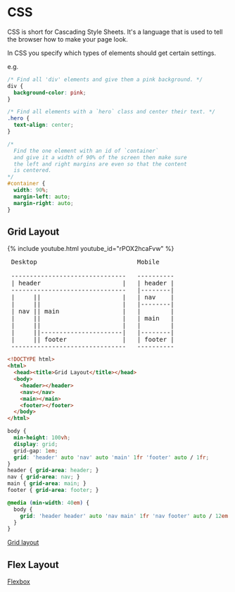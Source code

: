 # CSS

CSS is short for Cascading Style Sheets. It's a language that is used to tell
the browser how to make your page look.

In CSS you specify which types of elements should get certain settings.

e.g.

```css
/* Find all 'div' elements and give them a pink background. */
div {
  background-color: pink;
}

/* Find all elements with a `hero` class and center their text. */
.hero {
  text-align: center;
}

/*
  Find the one element with an id of `container`
  and give it a width of 90% of the screen then make sure
  the left and right margins are even so that the content
  is centered.
*/
#container {
  width: 90%;
  margin-left: auto;
  margin-right: auto;
}
```

## Grid Layout

{% include youtube.html youtube_id="rPOX2hcaFvw" %}

<pre>
 Desktop                           Mobile

 -------------------------------   ----------
 | header                      |   | header |
 -------------------------------   |--------|
 |     ||                      |   | nav    |
 |     ||                      |   |--------|
 | nav || main                 |   |        |
 |     ||                      |   | main   |
 |     ||                      |   |        |
 |     ||----------------------|   |--------|
 |     || footer               |   | footer |
 -------------------------------   ----------
</pre>

```html
<!DOCTYPE html>
<html>
  <head><title>Grid Layout</title></head>
  <body>
    <header></header>
    <nav></nav>
    <main></main>
    <footer></footer>
  </body>
</html>
```

```css
body {
  min-height: 100vh;
  display: grid;
  grid-gap: 1em;
  grid: 'header' auto 'nav' auto 'main' 1fr 'footer' auto / 1fr;
}
header { grid-area: header; }
nav { grid-area: nav; }
main { grid-area: main; }
footer { grid-area: footer; }

@media (min-width: 40em) {
  body {
    grid: 'header header' auto 'nav main' 1fr 'nav footer' auto / 12em 1fr;
  }
}
```

[Grid layout](https://codepen.io/miriamsuzanne/pen/JjPeQYP?editors=1100)

## Flex Layout

[Flexbox](https://developer.mozilla.org/en-US/docs/Learn/CSS/CSS_layout/Flexbox)

<!--
TODO:: Describe

* inline css
* document `<style>` section
* external css file.
* code comments
* selectors
  * element type
  * id - there can only be one
  * class
  * '.img' vs '#img' vs 'img'
* grid system
  * flex vs percentage/pixels
    * 960/12
* box model
* responsive design (desktop, mobile, tablet)
* confetti css
* testing a selector in the browser. `querySelector(selector)`

-->
